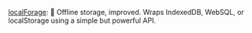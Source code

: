[localForage](https://github.com/localForage/localForage): 💾 Offline storage, improved. Wraps IndexedDB, WebSQL, or localStorage using a simple but powerful API.

